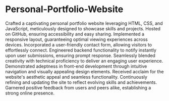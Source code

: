 # Personal-Portfolio-Website

Crafted a captivating personal portfolio website leveraging HTML, CSS, and JavaScript, meticulously designed to showcase skills and projects. Hosted on GitHub, ensuring accessibility and easy sharing. Implemented a responsive layout, guaranteeing optimal viewing experiences across devices. Incorporated a user-friendly contact form, allowing visitors to effortlessly connect. Engineered backend functionality to notify instantly upon user submissions, ensuring prompt response. Seamlessly blended creativity with technical proficiency to deliver an engaging user experience. Demonstrated adeptness in front-end development through intuitive navigation and visually appealing design elements. Received acclaim for the website's aesthetic appeal and seamless functionality. Continuously refining and updating the site to reflect evolving skills and achievements. Garnered positive feedback from users and peers alike, establishing a strong online presence.